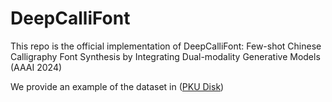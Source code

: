 # DeepCalliFont
This repo is the official implementation of DeepCalliFont: Few-shot Chinese Calligraphy Font Synthesis by Integrating Dual-modality Generative Models (AAAI 2024)

We provide an example of the dataset in ([PKU Disk](https://disk.pku.edu.cn/link/AA879C32E05E4241319BFE6D4AF2B1C8B0))
